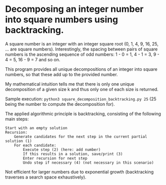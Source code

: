 
# Decomposing an integer number into square numbers using backtracking.

A square number is an integer with an integer square root (0, 1, 4, 9, 16, 25, ... are square numbers). Interestingly, the spacing between pairs of square numbers is the ascending sequence of odd numbers: 1 - 0 = 1, 4 - 1 = 3, 9 - 4 = 5, 16 - 9 = 7 and so on.

This program provides all unique decompositions of an integer into square numbers, so that these add up to the provided number. 

My mathematical intuition tells me that there is only one unique decomposition of a given size k and thus only one of each size is returned.

Sample execution: `python3 square_decomposition_backtracking.py 25` (25 being the number to compute the decomposition for).

The applied algorithmic principle is backtracking, consisting of the following main steps: 

```
Start with an empty solution
Recursion:
    Generate candidates for the next step in the current partial solution (1)
    For each candidate:
        Execute step (2) (here: add number)
        If this results in a solution, save/print (3)
        Enter recursion for next step
        Undo step if necessary (4) (not necessary in this scenario) 
```

Not efficient for larger numbers due to exponential growth (backtracking traverses a search space exhaustively).
